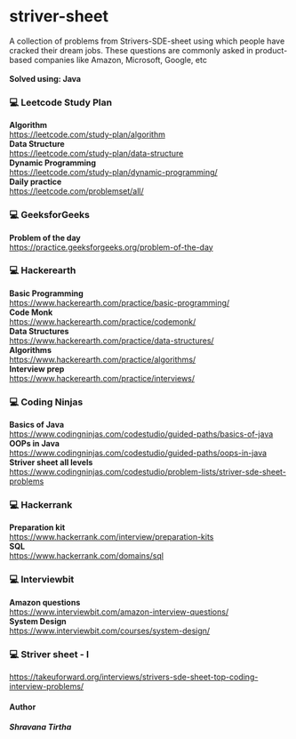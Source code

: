 # striver-sheet
A collection of problems from Strivers-SDE-sheet using which people have cracked their dream jobs. These questions are commonly asked in product-based companies like Amazon, Microsoft, Google, etc<br><br>
<b>Solved using: Java</b>

### 💻 Leetcode Study Plan
<b>Algorithm</b><br>
https://leetcode.com/study-plan/algorithm<br>
<b>Data Structure</b><br>
https://leetcode.com/study-plan/data-structure<br>
<b>Dynamic Programming</b><br>
https://leetcode.com/study-plan/dynamic-programming/<br>
<b>Daily practice</b><br>
https://leetcode.com/problemset/all/<br>

### 💻 GeeksforGeeks
<b>Problem of the day</b><br>
https://practice.geeksforgeeks.org/problem-of-the-day<br>

### 💻 Hackerearth
<b>Basic Programming</b><br>
https://www.hackerearth.com/practice/basic-programming/<br>
<b>Code Monk</b><br>
https://www.hackerearth.com/practice/codemonk/<br>
<b>Data Structures</b><br>
https://www.hackerearth.com/practice/data-structures/<br>
<b>Algorithms</b><br>
https://www.hackerearth.com/practice/algorithms/<br>
<b>Interview prep</b><br>
https://www.hackerearth.com/practice/interviews/<br>

### 💻 Coding Ninjas 
<b> Basics of Java </b><br>
https://www.codingninjas.com/codestudio/guided-paths/basics-of-java <br>
<b> OOPs in Java </b> <br>
https://www.codingninjas.com/codestudio/guided-paths/oops-in-java <br>
<b>Striver sheet all levels</b><br>
https://www.codingninjas.com/codestudio/problem-lists/striver-sde-sheet-problems<br>

### 💻 Hackerrank
<b>Preparation kit</b><br>
https://www.hackerrank.com/interview/preparation-kits<br>
<b>SQL</b><br>
https://www.hackerrank.com/domains/sql<br>

### 💻 Interviewbit
<b>Amazon questions</b><br>
https://www.interviewbit.com/amazon-interview-questions/<br>
<b>System Design</b><br>
https://www.interviewbit.com/courses/system-design/</br>

### 💻 Striver sheet - I
https://takeuforward.org/interviews/strivers-sde-sheet-top-coding-interview-problems/<br>

#### Author
##### Shravana Tirtha
